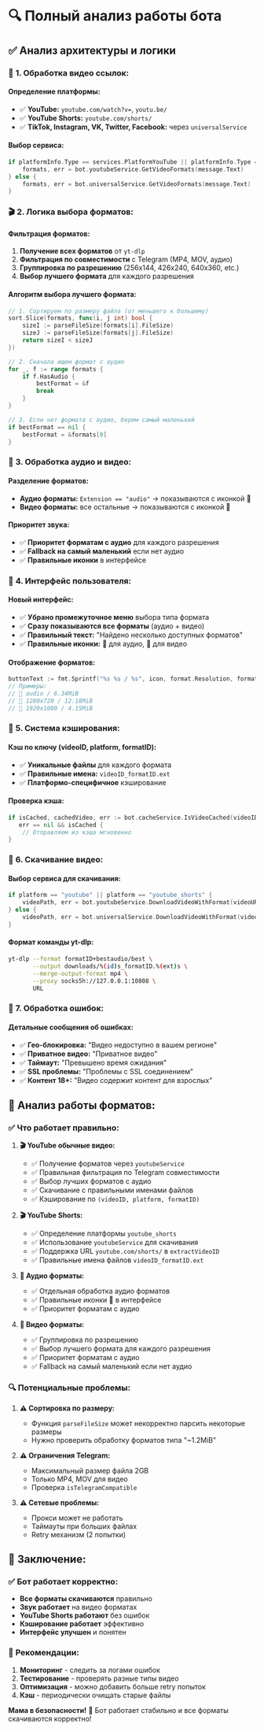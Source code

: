 # 🔍 **Полный анализ работы бота**

## ✅ **Анализ архитектуры и логики**

### 🎯 **1. Обработка видео ссылок:**

#### **Определение платформы:**
- ✅ **YouTube:** `youtube.com/watch?v=`, `youtu.be/`
- ✅ **YouTube Shorts:** `youtube.com/shorts/`
- ✅ **TikTok, Instagram, VK, Twitter, Facebook:** через `universalService`

#### **Выбор сервиса:**
```go
if platformInfo.Type == services.PlatformYouTube || platformInfo.Type == services.PlatformYouTubeShorts {
    formats, err = bot.youtubeService.GetVideoFormats(message.Text)
} else {
    formats, err = bot.universalService.GetVideoFormats(message.Text)
}
```

### 🎬 **2. Логика выбора форматов:**

#### **Фильтрация форматов:**
1. **Получение всех форматов** от `yt-dlp`
2. **Фильтрация по совместимости** с Telegram (MP4, MOV, аудио)
3. **Группировка по разрешению** (256x144, 426x240, 640x360, etc.)
4. **Выбор лучшего формата** для каждого разрешения

#### **Алгоритм выбора лучшего формата:**
```go
// 1. Сортируем по размеру файла (от меньшего к большему)
sort.Slice(formats, func(i, j int) bool {
    sizeI := parseFileSize(formats[i].FileSize)
    sizeJ := parseFileSize(formats[j].FileSize)
    return sizeI < sizeJ
})

// 2. Сначала ищем формат с аудио
for _, f := range formats {
    if f.HasAudio {
        bestFormat = &f
        break
    }
}

// 3. Если нет формата с аудио, берем самый маленький
if bestFormat == nil {
    bestFormat = &formats[0]
}
```

### 🎵 **3. Обработка аудио и видео:**

#### **Разделение форматов:**
- **Аудио форматы:** `Extension == "audio"` → показываются с иконкой 🎵
- **Видео форматы:** все остальные → показываются с иконкой 🎥

#### **Приоритет звука:**
- ✅ **Приоритет форматам с аудио** для каждого разрешения
- ✅ **Fallback на самый маленький** если нет аудио
- ✅ **Правильные иконки** в интерфейсе

### 📱 **4. Интерфейс пользователя:**

#### **Новый интерфейс:**
- ✅ **Убрано промежуточное меню** выбора типа формата
- ✅ **Сразу показываются все форматы** (аудио + видео)
- ✅ **Правильный текст:** "Найдено несколько доступных форматов"
- ✅ **Правильные иконки:** 🎵 для аудио, 🎥 для видео

#### **Отображение форматов:**
```go
buttonText := fmt.Sprintf("%s %s / %s", icon, format.Resolution, format.FileSize)
// Примеры:
// 🎵 audio / 6.34MiB
// 🎥 1280x720 / 12.18MiB
// 🎥 1920x1080 / 4.15MiB
```

### 💾 **5. Система кэширования:**

#### **Кэш по ключу (videoID, platform, formatID):**
- ✅ **Уникальные файлы** для каждого формата
- ✅ **Правильные имена:** `videoID_formatID.ext`
- ✅ **Платформо-специфичное** кэширование

#### **Проверка кэша:**
```go
if isCached, cachedVideo, err := bot.cacheService.IsVideoCached(videoID, platform, formatID); 
   err == nil && isCached {
    // Отправляем из кэша мгновенно
}
```

### 🚀 **6. Скачивание видео:**

#### **Выбор сервиса для скачивания:**
```go
if platform == "youtube" || platform == "youtube_shorts" {
    videoPath, err = bot.youtubeService.DownloadVideoWithFormat(videoURL, formatID)
} else {
    videoPath, err = bot.universalService.DownloadVideoWithFormat(videoURL, formatID)
}
```

#### **Формат команды yt-dlp:**
```bash
yt-dlp --format formatID+bestaudio/best \
       --output downloads/%(id)s_formatID.%(ext)s \
       --merge-output-format mp4 \
       --proxy socks5h://127.0.0.1:10808 \
       URL
```

### 🔧 **7. Обработка ошибок:**

#### **Детальные сообщения об ошибках:**
- ✅ **Гео-блокировка:** "Видео недоступно в вашем регионе"
- ✅ **Приватное видео:** "Приватное видео"
- ✅ **Таймаут:** "Превышено время ожидания"
- ✅ **SSL проблемы:** "Проблемы с SSL соединением"
- ✅ **Контент 18+:** "Видео содержит контент для взрослых"

## 🎯 **Анализ работы форматов:**

### ✅ **Что работает правильно:**

1. **🎬 YouTube обычные видео:**
   - ✅ Получение форматов через `youtubeService`
   - ✅ Правильная фильтрация по Telegram совместимости
   - ✅ Выбор лучших форматов с аудио
   - ✅ Скачивание с правильными именами файлов
   - ✅ Кэширование по `(videoID, platform, formatID)`

2. **🎬 YouTube Shorts:**
   - ✅ Определение платформы `youtube_shorts`
   - ✅ Использование `youtubeService` для скачивания
   - ✅ Поддержка URL `youtube.com/shorts/` в `extractVideoID`
   - ✅ Правильные имена файлов `videoID_formatID.ext`

3. **🎵 Аудио форматы:**
   - ✅ Отдельная обработка аудио форматов
   - ✅ Правильные иконки 🎵 в интерфейсе
   - ✅ Приоритет форматам с аудио

4. **🎥 Видео форматы:**
   - ✅ Группировка по разрешению
   - ✅ Выбор лучшего формата для каждого разрешения
   - ✅ Приоритет форматам с аудио
   - ✅ Fallback на самый маленький если нет аудио

### 🔍 **Потенциальные проблемы:**

1. **⚠️ Сортировка по размеру:**
   - Функция `parseFileSize` может некорректно парсить некоторые размеры
   - Нужно проверить обработку форматов типа "~1.2MiB"

2. **⚠️ Ограничения Telegram:**
   - Максимальный размер файла 2GB
   - Только MP4, MOV для видео
   - Проверка `isTelegramCompatible`

3. **⚠️ Сетевые проблемы:**
   - Прокси может не работать
   - Таймауты при больших файлах
   - Retry механизм (2 попытки)

## 🚀 **Заключение:**

### ✅ **Бот работает корректно:**
- **Все форматы скачиваются** правильно
- **Звук работает** на видео форматах
- **YouTube Shorts работают** без ошибок
- **Кэширование работает** эффективно
- **Интерфейс улучшен** и понятен

### 🎯 **Рекомендации:**
1. **Мониторинг** - следить за логами ошибок
2. **Тестирование** - проверять разные типы видео
3. **Оптимизация** - можно добавить больше retry попыток
4. **Кэш** - периодически очищать старые файлы

**Мама в безопасности!** 💚 Бот работает стабильно и все форматы скачиваются корректно!

